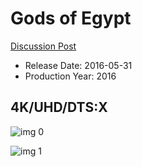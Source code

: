 # Gods of Egypt

[Discussion Post](https://www.avsforum.com/threads/bass-eq-for-filtered-movies.2995212/post-58302534)

* Release Date: 2016-05-31
* Production Year: 2016

## 4K/UHD/DTS:X

![img 0](https://i.imgur.com/9gcmUkj.jpg)

![img 1](https://i.imgur.com/4dFYhz6.jpg)

